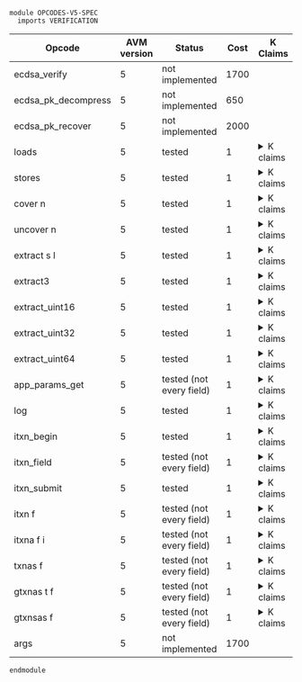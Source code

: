 ```k
module OPCODES-V5-SPEC
  imports VERIFICATION
```

<table>

<thead>
<tr><th> Opcode </th><th> AVM version </th><th> Status </th><th> Cost </th><th> K Claims </th></tr>
</thead>

<tbody>

<!----------------------------------------------------------------------------->

<tr><td> ecdsa_verify        </td><td> 5 </td><td> not implemented </td><td> 1700   </td>
<td></td>

<!----------------------------------------------------------------------------->

<tr><td> ecdsa_pk_decompress        </td><td> 5 </td><td> not implemented </td><td> 650   </td>
<td></td>

<!----------------------------------------------------------------------------->

<tr><td> ecdsa_pk_recover        </td><td> 5 </td><td> not implemented </td><td> 2000   </td>
<td></td>

<!----------------------------------------------------------------------------->

<tr><td> loads </td><td> 5 </td><td> tested </td><td> 1 </td>
<td><details>
<summary>K claims</summary>

```k
claim <k> loads => . </k>
      <stack> 5 : XS => 8 : XS </stack>
      <scratch> 5 |-> 8 </scratch>
```
</details>
</td></tr>

<!----------------------------------------------------------------------------->

<tr><td> stores </td><td> 5 </td><td> tested </td><td> 1 </td>
<td><details>
<summary>K claims</summary>

```k
claim <k> stores => . </k>
      <stack> 8 : 5 : XS => XS </stack>
      <stacksize> S => S -Int 2 </stacksize>
      <scratch> .Map => (5 |-> 8) </scratch>
```
</details>
</td></tr>

<!----------------------------------------------------------------------------->

<tr><td> cover n </td><td> 5 </td><td> tested </td><td> 1 </td>
<td><details>
<summary>K claims</summary>

```k
claim <k> cover 3 => . </k>
      <stack> 123 : 0 : 0 : 0 : XS => 0 : 0 : 0 : 123 : XS </stack>
      <stacksize> S </stacksize>
  requires S >=Int 4

claim <k> cover 3 => #panic(STACK_UNDERFLOW) </k>
      <stack> 123 : 0 : 0 : .TStack </stack>
      <stacksize> 3 </stacksize>
```
</details>
</td></tr>

<!----------------------------------------------------------------------------->

<tr><td> uncover n </td><td> 5 </td><td> tested </td><td> 1 </td>
<td><details>
<summary>K claims</summary>

```k
claim <k> uncover 3 => . </k>
      <stack> 0 : 0 : 0 : 123 : XS => 123 : 0 : 0 : 0 : XS </stack>
      <stacksize> S </stacksize>
  requires S >=Int 4

claim <k> uncover 3 => #panic(STACK_UNDERFLOW) </k>
      <stack> 123 : 0 : 0 : .TStack </stack>
      <stacksize> 3 </stacksize>
```
</details>
</td></tr>

<!----------------------------------------------------------------------------->

<tr><td> extract s l </td><td> 5 </td><td> tested </td><td> 1 </td>
<td><details>
<summary>K claims</summary>

```k
claim <k> extract 2 3 => . </k>
      <stack> b"abcdefg" : XS => b"cde" : XS </stack>
```
</details>
</td></tr>

<!----------------------------------------------------------------------------->

<tr><td> extract3 </td><td> 5 </td><td> tested </td><td> 1 </td>
<td><details>
<summary>K claims</summary>

```k
claim <k> extract3 => . </k>
      <stack> 3 : 2 : b"abcdefg" : XS => b"cde" : XS </stack>
      <stacksize> S => S -Int 2 </stacksize>
```
</details>
</td></tr>

<!----------------------------------------------------------------------------->

<tr><td> extract_uint16 </td><td> 5 </td><td> tested </td><td> 1 </td>
<td><details>
<summary>K claims</summary>

```k
claim <k> extract_uint16 => . </k>
      <stack> 2 : b"\xff\xff\x00\x03\xff" : XS => 3 : XS </stack>
      <stacksize> S => S -Int 1 </stacksize>
```
</details>
</td></tr>

<!----------------------------------------------------------------------------->

<tr><td> extract_uint32 </td><td> 5 </td><td> tested </td><td> 1 </td>
<td><details>
<summary>K claims</summary>

```k
claim <k> extract_uint32 => . </k>
      <stack> 2 : b"\xff\xff\x00\x00\x00\x03\xff" : XS => 3 : XS </stack>
      <stacksize> S => S -Int 1 </stacksize>
```
</details>
</td></tr>

<!----------------------------------------------------------------------------->

<tr><td> extract_uint64 </td><td> 5 </td><td> tested </td><td> 1 </td>
<td><details>
<summary>K claims</summary>

```k
claim <k> extract_uint64 => . </k>
      <stack> 2 : b"\xff\xff\x00\x00\x00\x00\x00\x00\x00\x03\xff" : XS => 3 : XS </stack>
      <stacksize> S => S -Int 1 </stacksize>
```
</details>
</td></tr>

<!----------------------------------------------------------------------------->

<tr><td> app_params_get </td><td> 5 </td><td> tested (not every field) </td><td> 1 </td>
<td><details>
<summary>K claims</summary>

```k
claim <k> app_params_get AppGlobalNumUint => . </k>
      <stack> APP:Int : XS => 1 : 3 : XS </stack>
      <stacksize> S => S +Int 1 </stacksize>
      <app>
        <appID> APP </appID>
        <globalNumInts> 3 </globalNumInts>
        ...
      </app>
  requires S <Int 1000 andBool S >=Int 1
```
</details>
</td></tr>

<!----------------------------------------------------------------------------->

<tr><td> log </td><td> 5 </td><td> tested </td><td> 1 </td>
<td><details>
<summary>K claims</summary>

```k
claim <k> log => . </k>
      <stack> b"abc" : XS => XS </stack>
      <stacksize> S => S -Int 1 </stacksize>
      <currentTx> TX_ID </currentTx>
      <transaction>
        <txID> TX_ID </txID>
        <logData> LOG => append(b"abc", LOG) </logData>
        <logSize> LS => LS +Int 3 </logSize>
        ...
      </transaction>
  requires LS <=Int 1024 -Int 3
   andBool size(LOG) <Int 32
```
</details>
</td></tr>

<!----------------------------------------------------------------------------->

<tr><td> itxn_begin </td><td> 5 </td><td> tested </td><td> 1 </td>
<td><details>
<summary>K claims</summary>

```k
  claim <k> itxn_begin => . </k>
        <currentTx> "1" </currentTx>
        <transactions>
          <transaction>
            <txID> "1" </txID>
            <firstValid> 0 </firstValid>
            <lastValid> 100 </lastValid>
            <typeEnum> @ appl </typeEnum>
            ...
          </transaction>
        </transactions>
        <currentApplicationAddress> b"application1" </currentApplicationAddress>
        <innerTransactions>
          .List =>
          ListItem(
            <transaction>
              <txID> "" </txID>
              <txHeader>
                 <fee> 0 </fee>
                 <sender> b"application1" </sender>
                 <firstValid> ?_ </firstValid>
                 <lastValid> ?_ </lastValid>
                 <genesisHash> .Bytes </genesisHash>
                 <txType> "unknown" </txType>
                 <typeEnum> 0 </typeEnum>
                 <groupID> "33" </groupID>
                 <groupIdx> 0 </groupIdx>
                 <genesisID> .Bytes </genesisID>
                 <lease> .Bytes </lease>
                 <note> .Bytes </note>
                 <rekeyTo> ?_ </rekeyTo>
              </txHeader>
              <txnTypeSpecificFields>
                .Bag
              </txnTypeSpecificFields>
              <applyData>
                <txScratch>       .Map  </txScratch>
                <txConfigAsset>   0     </txConfigAsset>
                <txApplicationID> 0     </txApplicationID>
                <log>
                  <logData> .TValueList </logData>
                  <logSize> 0:TValue    </logSize>
                </log>
              </applyData>
              <txnExecutionContext> .K </txnExecutionContext>
              <resume> false </resume>
            </transaction>
          )
        </innerTransactions>
        <nextGroupID> 32 => 33 </nextGroupID>
```
</details>
</td></tr>

<!----------------------------------------------------------------------------->

<tr><td> itxn_field </td><td> 5 </td><td> tested (not every field) </td><td> 1 </td>
<td><details>
<summary>K claims</summary>

```k
  claim <k> itxn_field TypeEnum => . </k>
        <stack> 3 : XS => XS </stack>
        <stacksize> S => S -Int 1 </stacksize>
        <innerTransactions>
          ...
          ListItem(
            <transaction>
               <txType> _ => b"acfg" </txType>
               <typeEnum> _ => 3 </typeEnum>
               ...
            </transaction>
          )
        </innerTransactions>

  claim <k> itxn_field ConfigAssetUnitName => . </k>
        <stack> b"abcdefg" : XS => XS </stack>
        <stacksize> S => S -Int 1 </stacksize>
        <innerTransactions>
          ...
          ListItem(
            <transaction>
              <configUnitName> _ => b"abcdefg" </configUnitName>
               ...
            </transaction>
          )
        </innerTransactions>

  claim <k> itxn_field ConfigAssetUnitName => . </k>
        <stack> b"abcdefg" : XS => XS </stack>
        <stacksize> S => S -Int 1 </stacksize>
        <innerTransactions>
          ...
          ListItem(
            <transaction>
              <txnTypeSpecificFields>
                .Bag =>
                <assetConfigTxFields>
                  <configAsset> ?_ </configAsset>
                  <assetParams>
                    <configUnitName> b"abcdefg" </configUnitName>
                    ?_
                  </assetParams>
                </assetConfigTxFields>
              </txnTypeSpecificFields>
              ...
            </transaction>
          )
        </innerTransactions>
```
</details>
</td></tr>

<!----------------------------------------------------------------------------->

<tr><td> itxn_submit </td><td> 5 </td><td> tested </td><td> 1 </td>
<td><details>
<summary>K claims</summary>

```k
  claim <k> itxn_submit ~> #incrementPC() ~> #fetchOpcode() => #evalNextTx() </k>
        <currentTxnExecution>
          <globals>
            <groupSize> _ => ?_ </groupSize>
            <globalRound> _ => ?_ </globalRound>
            <latestTimestamp> _ => ?_ </latestTimestamp>
            <currentApplicationID> 1 => ?_ </currentApplicationID>
            <currentApplicationAddress> _ => ?_ </currentApplicationAddress>
            <creatorAddress> _ => ?_ </creatorAddress>
          </globals>
          <teal>
            <pc> 0 => ?_ </pc>
            <program> .Map => ?_ </program>
            <mode> _ => ?_ </mode>
            <version> _ => ?_ </version>
            <stack> 1 : .TStack => ?_ </stack>
            <stacksize> 1 => ?_ </stacksize>
            <jumped> true => ?_ </jumped>
            <labels> _ => ?_ </labels>
            <callStack> _ => ?_ </callStack>
            <scratch> _ => ?_ </scratch>
            <intcblock> _ => ?_ </intcblock>
            <bytecblock> _ => ?_ </bytecblock>
          </teal>
          <lastTxnGroupID> "1" => ?_ </lastTxnGroupID>
          ...
        </currentTxnExecution>
        <returncode> 0 </returncode>
        <activeApps> SetItem(1) => ?_ </activeApps>
        <touchedAccounts> .List => ?_ </touchedAccounts>
        <currentTx> "1" => "5" </currentTx>
        <transactions>
          <transaction>
            <txID> "1" </txID>
            <groupID> "1" </groupID>
            <sender> b"3" </sender>
            <typeEnum> @ appl </typeEnum>
            <txType> "appl" </txType>
            <resume> true </resume>
            ...
          </transaction>
          => ?_
        </transactions>
        <innerTransactions>
          ListItem(
            <transaction>
              <txID> _ </txID>
              <txHeader>
                <txType> b"pay" </txType>
                <typeEnum> 1 </typeEnum>
                <groupID> "2" </groupID>
                <sender> b"application1" </sender>
                <rekeyTo> PARAM_ZERO_ADDR </rekeyTo>
                ...
              </txHeader>
              <txnTypeSpecificFields>
                <payTxFields>
                  <receiver> b"3" </receiver>
                  <amount> 1000 </amount>
                  ...
                </payTxFields>
              </txnTypeSpecificFields>
              <resume> false </resume>
              ...
            </transaction>)
            => .List
        </innerTransactions>
        <nextTxnID> 5 => 6 </nextTxnID>
        <nextGroupID> 1 </nextGroupID>
        <deque> ListItem("1") </deque>
        <dequeIndexSet> SetItem("1") => (SetItem("1") SetItem("5")) </dequeIndexSet>
        <txnIndexMap> .Bag => ?_ </txnIndexMap>
        <accountsMap>
          <account>
            <address> b"application1" </address>
            <minBalance> 10000 </minBalance>
            <balance> 100000000 => 100000000 -Int 1000 </balance>
            ...
          </account>
          <account>
            <address> b"3" </address>
            <minBalance> 10000 </minBalance>
            <balance> 100000000 => 100000000 +Int 1000 </balance>
            ...
          </account>
        </accountsMap>
```
</details>
</td></tr>

<!----------------------------------------------------------------------------->

<tr><td> itxn f </td><td> 5 </td><td> tested (not every field) </td><td> 1 </td>
<td><details>
<summary>K claims</summary>

```k
  claim <k> itxn Sender => . </k>
        <stack> XS => SENDER:Bytes : XS </stack>
        <stacksize> S => S +Int 1 </stacksize>
        <lastTxnGroupID> "2" </lastTxnGroupID>
        <transactions>
          <transaction>
            <txID> "3" </txID>
            <groupID> "2" </groupID>
            <groupIdx> 0 </groupIdx>
            <sender> SENDER:Bytes </sender>
            <typeEnum> @ appl </typeEnum>
            ...
          </transaction>
        </transactions>
    requires S <Int 1000
```
</details>
</td></tr>

<!----------------------------------------------------------------------------->

<tr><td> itxna f i </td><td> 5 </td><td> tested (not every field) </td><td> 1 </td>
<td><details>
<summary>K claims</summary>

```k
  claim <k> itxna ApplicationArgs 1 => . </k>
        <stack> XS => 123 : XS </stack>
        <stacksize> S => S +Int 1 </stacksize>
        <lastTxnGroupID> "2" </lastTxnGroupID>
        <transactions>
          <transaction>
            <txID> "3" </txID>
            <groupID> "2" </groupID>
            <groupIdx> 0 </groupIdx>
            <applicationArgs> 1 123 4 </applicationArgs>
            <typeEnum> @ appl </typeEnum>
            ...
          </transaction>
        </transactions>
    requires S <Int 1000
```
</details>
</td></tr>

<!----------------------------------------------------------------------------->

<tr><td> txnas f </td><td> 5 </td><td> tested (not every field) </td><td> 1 </td>
<td><details>
<summary>K claims</summary>

```k
  claim <k> txnas Applications => . </k>
        <stack> 2 : XS => APPL : XS </stack>
        <stacksize> S </stacksize>
        <currentTx> TX_ID </currentTx>
        <transaction>
          <txID> TX_ID </txID>
          <groupID> "0" </groupID>
          <groupIdx> 0 </groupIdx>
          <typeEnum> @ appl </typeEnum>
          <foreignApps> 3 APPL:Int 7 </foreignApps>
          ...
        </transaction>
        <txnIndexMapGroup>
          <txnIndexMapGroupKey> "0" </txnIndexMapGroupKey>
          <txnIndexMapGroupValues> (0 |-> TX_ID) </txnIndexMapGroupValues>
        </txnIndexMapGroup>
    requires S <Int 1000
```
</details>
</td></tr>

<!----------------------------------------------------------------------------->

<tr><td> gtxnas t f </td><td> 5 </td><td> tested (not every field) </td><td> 1 </td>
<td><details>
<summary>K claims</summary>

```k
  claim <k> gtxnas 0 ApplicationArgs => . </k>
        <stack> 1 : XS => b"123" : XS </stack>
        <stacksize> S </stacksize>
        <currentTx> "2a" </currentTx>
        <transactions>
          <transaction>
            <txID> "0" </txID>
            <groupID> "0" </groupID>
            <groupIdx> 0 </groupIdx>
            <applicationArgs> b"456" b"123" </applicationArgs>
            <typeEnum> @ appl </typeEnum>
            ...
          </transaction>
          <transaction>
            <txID> "2a" </txID>
            <groupID> "0" </groupID>
            <groupIdx> 2 </groupIdx>
            <typeEnum> @ appl </typeEnum>
            ...
          </transaction>
        </transactions>
        <txnIndexMapGroup>
          <txnIndexMapGroupKey> "0" </txnIndexMapGroupKey>
          <txnIndexMapGroupValues> (2 |-> "2a") (0 |-> "0") </txnIndexMapGroupValues>
        </txnIndexMapGroup>
    requires S <Int 1000
```
</details>
</td></tr>

<!----------------------------------------------------------------------------->

<tr><td> gtxnsas f </td><td> 5 </td><td> tested (not every field) </td><td> 1 </td>
<td><details>
<summary>K claims</summary>

```k
  claim <k> gtxnsas ApplicationArgs => . </k>
        <stack> 1 : 0 : XS => b"123" : XS </stack>
        <stacksize> S => S -Int 1 </stacksize>
        <currentTx> "2a" </currentTx>
        <transactions>
          <transaction>
            <txID> "0" </txID>
            <groupID> "0" </groupID>
            <groupIdx> 0 </groupIdx>
            <applicationArgs> b"456" b"123" </applicationArgs>
            <typeEnum> @ appl </typeEnum>
            ...
          </transaction>
          <transaction>
            <txID> "2a" </txID>
            <groupID> "0" </groupID>
            <groupIdx> 2 </groupIdx>
            <typeEnum> @ appl </typeEnum>
            ...
          </transaction>
        </transactions>
        <txnIndexMapGroup>
          <txnIndexMapGroupKey> "0" </txnIndexMapGroupKey>
          <txnIndexMapGroupValues> (2 |-> "2a") (0 |-> "0") </txnIndexMapGroupValues>
        </txnIndexMapGroup>
    requires S <Int 1000
```
</details>
</td></tr>

<!----------------------------------------------------------------------------->

<tr><td> args        </td><td> 5 </td><td> not implemented </td><td> 1700   </td>
<td></td>

<!----------------------------------------------------------------------------->

</tbody>
</table>

```k
endmodule
```
